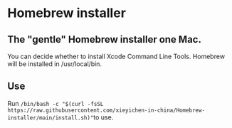 # Homebrew installer
## The "gentle" Homebrew installer one Mac.
You can decide whether to install Xcode Command Line Tools.
Homebrew will be installed in /usr/local/bin.    
## Use
Run ```/bin/bash -c "$(curl -fsSL https://raw.githubusercontent.com/xieyichen-in-china/Homebrew-installer/main/install.sh)"```to use.
